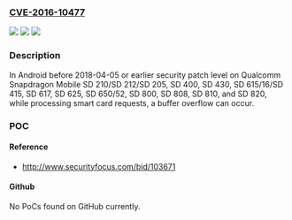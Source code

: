 ### [CVE-2016-10477](https://cve.mitre.org/cgi-bin/cvename.cgi?name=CVE-2016-10477)
![](https://img.shields.io/static/v1?label=Product&message=Snapdragon%20Mobile&color=blue)
![](https://img.shields.io/static/v1?label=Version&message=SD%20210%2FSD%20212%2FSD%20205%2C%20SD%20400%2C%20SD%20430%2C%20SD%20615%2F16%2FSD%20415%2C%20SD%20617%2C%20SD%20625%2C%20SD%20650%2F52%2C%20SD%20800%2C%20SD%20808%2C%20SD%20810%2C%20SD%20820%20&color=brightgreen)
![](https://img.shields.io/static/v1?label=Vulnerability&message=Buffer%20Copy%20without%20Checking%20Size%20in%20RIL&color=brightgreen)

### Description

In Android before 2018-04-05 or earlier security patch level on Qualcomm Snapdragon Mobile SD 210/SD 212/SD 205, SD 400, SD 430, SD 615/16/SD 415, SD 617, SD 625, SD 650/52, SD 800, SD 808, SD 810, and SD 820, while processing smart card requests, a buffer overflow can occur.

### POC

#### Reference
- http://www.securityfocus.com/bid/103671

#### Github
No PoCs found on GitHub currently.


